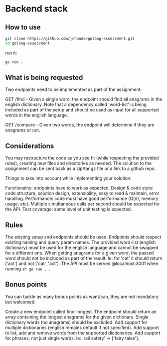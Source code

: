 # Backend stack

## How to use

```sh
git clone https://github.com/jchonde/golang-assessment.git
cd golang-assessment
```

run it:

```sh
go run .
```

## What is being requested

Two endpoints need to be implemented as part of the assignment:

GET /find - Given a single word, the endpoint should find all anagrams in the english dictionary. Note that a dependency called 'word-list' is being included as part of the setup and should be used as input for all supported words in the english language.

GET /compare - Given two words, the endpoint will determine if they are anagrams or not.

##  Considerations
You may restructure the code as you see fit (while respecting the provided rules), creating new files and directories as needed. The solution to the assignment can be sent back as a zip/tar.gz file or a link to a github repo.

Things to take into account while implementing your solution:

Functionality: endpoints have to work as expected.
Design & code style: code structure, solution design, extensibility, easy to read & maintain, error handling.
Performance: code must have good performance (O(n), memory usage, etc). Multiple simultaneous calls per second should be expected for the API.
Test coverage: some level of unit testing is expected.

##  Rules
The existing setup and endpoints should be used. Endpoints should respect existing naming and query param names.
The provided word-list (english dictionary) must be used for the english language and cannot be swapped for a different one.
When getting anagrams for a given word, the passed word should not be included as part of the result. Ie: for 'cat' it should return ['act'] and not ['cat', 'act'].
The API must be served @localhost:3001 when running ```sh
                                                    go run .
                                                    ```.

## Bonus points
You can tackle as many bonus points as want/can, they are not mandatory but welcomed.

Create a new endpoint called find-longest. The endpoint should return an array containing the longest anagrams for the given dictionary. Single dictionary words (no anagrams) should be excluded.
Add support for multiple dictionaries (english remains default if not specified).
Add support to list, add and remove words from the supported dictionaries.
Add support for phrases, not just single words. Ie: 'rail safety' -> ['fairy tales'].

